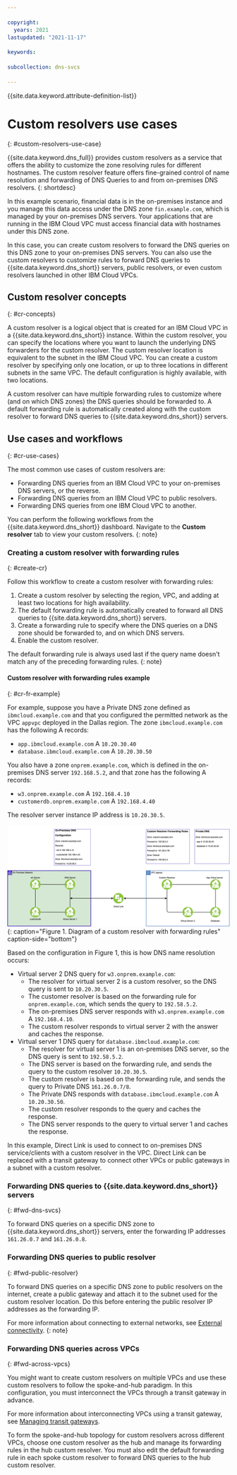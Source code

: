 ```yaml
---

copyright:
  years: 2021
lastupdated: "2021-11-17"

keywords:

subcollection: dns-svcs

---
```


{{site.data.keyword.attribute-definition-list}}

# Custom resolvers use cases 
{: #custom-resolvers-use-case}

{{site.data.keyword.dns_full}} provides custom resolvers as a service that offers the ability to customize the zone resolving rules for different hostnames. The custom resolver feature offers fine-grained control of name resolution and forwarding of DNS Queries to and from on-premises DNS resolvers.
{: shortdesc}

In this example scenario, financial data is in the on-premises instance and you manage this data access under the DNS zone `fin.example.com`, which is managed by your on-premises DNS servers. Your applications that are running in the IBM Cloud VPC must access financial data with hostnames under this DNS zone. 

In this case, you can create custom resolvers to forward the DNS queries on this DNS zone to your on-premises DNS servers. You can also use the custom resolvers to customize rules to forward DNS queries to {{site.data.keyword.dns_short}} servers, public resolvers, or even custom resolvers launched in other IBM Cloud VPCs.

## Custom resolver concepts
{: #cr-concepts}

A custom resolver is a logical object that is created for an IBM Cloud VPC in a {{site.data.keyword.dns_short}} instance. Within the custom resolver, you can specify the locations where you want to launch the underlying DNS forwarders for the custom resolver. The custom resolver location is equivalent to the subnet in the IBM Cloud VPC. You can create a custom resolver by specifying only one location, or up to three locations in different subnets in the same VPC. The default configuration is highly available, with two locations.

A custom resolver can have multiple forwarding rules to customize where (and on which DNS zones) the DNS queries should be forwarded to. A default forwarding rule is automatically created along with the custom resolver to forward DNS queries to {{site.data.keyword.dns_short}} servers.

## Use cases and workflows
{: #cr-use-cases}

The most common use cases of custom resolvers are: 

- Forwarding DNS queries from an IBM Cloud VPC to your on-premises DNS servers, or the reverse.
- Forwarding DNS queries from an IBM Cloud VPC to public resolvers.
- Forwarding DNS queries from one IBM Cloud VPC to another.

You can perform the following workflows from the {{site.data.keyword.dns_short}} dashboard. Navigate to the **Custom resolver** tab to view your custom resolvers.
{: note}

### Creating a custom resolver with forwarding rules
{: #create-cr}

Follow this workflow to create a custom resolver with forwarding rules:

1. Create a custom resolver by selecting the region, VPC, and adding at least two locations for high availability.
1. The default forwarding rule is automatically created to forward all DNS queries to {{site.data.keyword.dns_short}} servers.
1. Create a forwarding rule to specify where the DNS queries on a DNS zone should be forwarded to, and on which DNS servers.
1. Enable the custom resolver.

The default forwarding rule is always used last if the query name doesn't match any of the preceding forwarding rules.
{: note}

#### Custom resolver with forwarding rules example
{: #cr-fr-example}

For example, suppose you have a Private DNS zone defined as `ibmcloud.example.com` and that you configured the permitted network as the VPC `appvpc` deployed in the Dallas region. The zone `ibmcloud.example.com` has the following A records:

* `app.ibmcloud.example.com` A `10.20.30.40`
* `database.ibmcloud.example.com` A `10.20.30.50`

You also have a zone `onprem.example.com`, which is defined in the on-premises DNS server `192.168.5.2`, and that zone has the following A records:

* `w3.onprem.example.com` A `192.168.4.10`
* `customerdb.onprem.example.com` A `192.168.4.40`

The resolver server instance IP address is `10.20.30.5`.

![dns-svcs-cr.png](images/dns-svcs-cr.png "Diagram of a custom resolver with forwarding rules"){: caption="Figure 1. Diagram of a custom resolver with forwarding rules" caption-side="bottom"}

Based on the configuration in Figure 1, this is how DNS name resolution occurs:

* Virtual server 2 DNS query for `w3.onprem.example.com`:
    * The resolver for virtual server 2 is a custom resolver, so the DNS query is sent to `10.20.30.5`.
    * The customer resolver is based on the forwarding rule for `onprem.example.com`, which sends the query to `192.58.5.2`.
    * The on-premises DNS server responds with `w3.onprem.example.com` A `192.168.4.10`.
    * The custom resolver responds to virtual server 2 with the answer and caches the response.
* Virtual server 1 DNS query for `database.ibmcloud.example.com`:
    * The resolver for virtual server 1 is an on-premises DNS server, so the DNS query is sent to `192.58.5.2`.
    * The DNS server is based on the forwarding rule, and sends the query to the custom resolver `10.20.30.5`.
    * The custom resolver is based on the forwarding rule, and sends the query to Private DNS `161.26.0.7/8`.
    * The Private DNS responds with `database.ibmcloud.example.com` A `10.20.30.50`.
    * The custom resolver responds to the query and caches the response.
    * The DNS server responds to the query to virtual server 1 and caches the response.

In this example, Direct Link is used to connect to on-premises DNS service/clients with a custom resolver in the VPC. Direct Link can be replaced with a transit gateway to connect other VPCs or public gateways in a subnet with a custom resolver.

### Forwarding DNS queries to {{site.data.keyword.dns_short}} servers
{: #fwd-dns-svcs}

To forward DNS queries on a specific DNS zone to {{site.data.keyword.dns_short}} servers, enter the forwarding IP addresses `161.26.0.7` and `161.26.0.8`. 

### Forwarding DNS queries to public resolver
{: #fwd-public-resolver}

To forward DNS queries on a specific DNS zone to public resolvers on the internet, create a public gateway and attach it to the subnet used for the custom resolver location. Do this before entering the public resolver IP addresses as the forwarding IP. 

For more information about connecting to external networks, see [External connectivity](/docs/vpc?topic=vpc-about-networking-for-vpc#external-connectivity).
{: note}

### Forwarding DNS queries across VPCs
{: #fwd-across-vpcs}

You might want to create custom resolvers on multiple VPCs and use these custom resolvers to follow the spoke-and-hub paradigm. In this configuration, you must interconnect the VPCs through a transit gateway in advance.

For more information about interconnecting VPCs using a transit gateway, see [Managing transit gateways](/docs/transit-gateway?topic=transit-gateway-adding-connections).

To form the spoke-and-hub topology for custom resolvers across different VPCs, choose one custom resolver as the hub and manage its forwarding rules in the hub custom resolver. You must also edit the default forwarding rule in each spoke custom resolver to forward DNS queries to the hub custom resolver.
